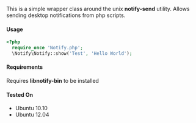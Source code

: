 This is a simple wrapper class around the unix **notify-send** utility. 
Allows sending desktop notifications from php scripts. 

#### Usage
```php
<?php
  require_once 'Notify.php';
  \Notify\Notify::show('Test', 'Hello World');                                                
```
#### Requirements
Requires **libnotify-bin** to be installed

#### Tested On
* Ubuntu 10.10
* Ubuntu 12.04